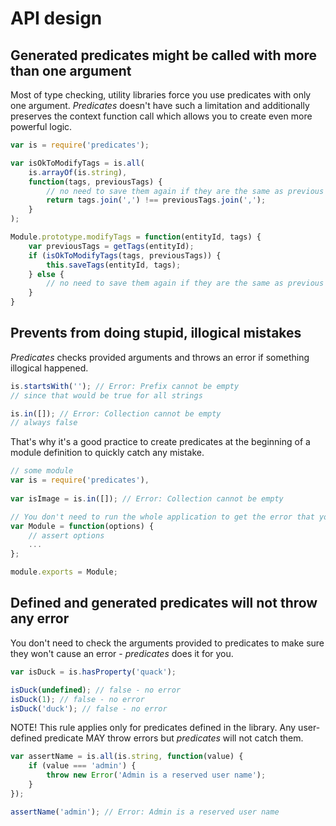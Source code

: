 # API design

## Generated predicates might be called with more than one argument

Most of type checking, utility libraries force you use predicates with only one argument. 
_Predicates_ doesn't have such a limitation and additionally preserves the context function call which allows you to create even more powerful logic.


```js
var is = require('predicates');

var isOkToModifyTags = is.all(
    is.arrayOf(is.string), 
    function(tags, previousTags) {
        // no need to save them again if they are the same as previous ones
        return tags.join(',') !== previousTags.join(',');
    }
);

Module.prototype.modifyTags = function(entityId, tags) {
    var previousTags = getTags(entityId);
    if (isOkToModifyTags(tags, previousTags)) {
        this.saveTags(entityId, tags);
    } else {
        // no need to save them again if they are the same as previous ones
    }
}
```

## Prevents from doing stupid, illogical mistakes
_Predicates_ checks provided arguments and throws an error if something illogical happened.

```js
is.startsWith(''); // Error: Prefix cannot be empty
// since that would be true for all strings

is.in([]); // Error: Collection cannot be empty
// always false
```

That's why it's a good practice to create predicates at the beginning of a module definition to quickly catch any mistake.

```js
// some module
var is = require('predicates'),
    
var isImage = is.in([]); // Error: Collection cannot be empty

// You don't need to run the whole application to get the error that your is wrong
var Module = function(options) {
    // assert options
    ...
};

module.exports = Module;
```

## Defined and generated predicates will not throw any error
You don't need to check the arguments provided to predicates to make sure they won't cause an error - _predicates_ does it for you.

```js
var isDuck = is.hasProperty('quack');

isDuck(undefined); // false - no error
isDuck(1); // false - no error
isDuck('duck'); // false - no error
```

NOTE! This rule applies only for predicates defined in the library. Any user-defined predicate MAY throw errors but _predicates_ will not catch them.

```js
var assertName = is.all(is.string, function(value) {
    if (value === 'admin') {
        throw new Error('Admin is a reserved user name');
    }
});

assertName('admin'); // Error: Admin is a reserved user name
```